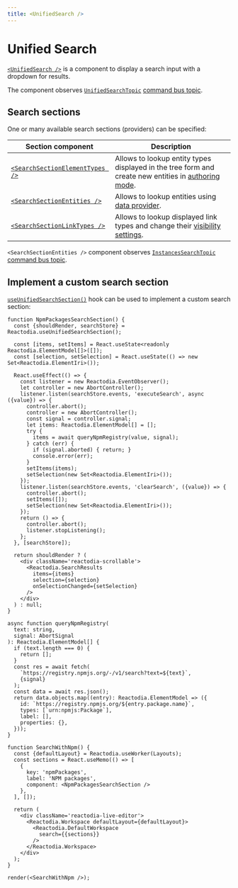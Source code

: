 ```yaml
---
title: <UnifiedSearch />
---
```


# Unified Search

[`<UnifiedSearch />`](/docs/api/workspace/functions/UnifiedSearch.md) is a component to display a search input with a dropdown for results.

The component observes [`UnifiedSearchTopic`](/docs/api/workspace/variables/UnifiedSearchTopic.md) [command bus topic](/docs/concepts/event-system.md#command-bus).

## Search sections

One or many available search sections (providers) can be specified:

| Section component | Description |
|-------------------|-------------|
| [`<SearchSectionElementTypes />`](/docs/api/workspace/functions/SearchSectionElementTypes.md) | Allows to lookup entity types displayed in the tree form and create new entities in [authoring mode](/docs/concepts/graph-authoring.md). |
| [`<SearchSectionEntities />`](/docs/api/workspace/functions/SearchSectionEntities.md) | Allows to lookup entities using [data provider](/docs/concepts/data-provider.md). |
| [`<SearchSectionLinkTypes />`](/docs/api/workspace/functions/SearchSectionLinkTypes.md) | Allows to lookup displayed link types and change their [visibility settings](/docs/api/workspace/classes/DiagramModel.md#getlinkvisibility). |

`<SearchSectionEntities />` component observes [`InstancesSearchTopic`](/docs/api/workspace/variables/InstancesSearchTopic.md) [command bus topic](/docs/concepts/event-system.md#command-bus).

## Implement a custom search section

[`useUnifiedSearchSection()`](/docs/api/workspace/functions/useUnifiedSearchSection.md) hook can be used to implement a custom search section:

```tsx live noInline
function NpmPackagesSearchSection() {
  const {shouldRender, searchStore} = Reactodia.useUnifiedSearchSection();

  const [items, setItems] = React.useState<readonly Reactodia.ElementModel[]>([]);
  const [selection, setSelection] = React.useState(() => new Set<Reactodia.ElementIri>());

  React.useEffect(() => {
    const listener = new Reactodia.EventObserver();
    let controller = new AbortController();
    listener.listen(searchStore.events, 'executeSearch', async ({value}) => {
      controller.abort();
      controller = new AbortController();
      const signal = controller.signal;
      let items: Reactodia.ElementModel[] = [];
      try {
        items = await queryNpmRegistry(value, signal);
      } catch (err) {
        if (signal.aborted) { return; }
        console.error(err);
      }
      setItems(items);
      setSelection(new Set<Reactodia.ElementIri>());
    });
    listener.listen(searchStore.events, 'clearSearch', ({value}) => {
      controller.abort();
      setItems([]);
      setSelection(new Set<Reactodia.ElementIri>());
    });
    return () => {
      controller.abort();
      listener.stopListening();
    };
  }, [searchStore]);

  return shouldRender ? (
    <div className='reactodia-scrollable'>
      <Reactodia.SearchResults
        items={items}
        selection={selection}
        onSelectionChanged={setSelection}
      />
    </div>
  ) : null;
}

async function queryNpmRegistry(
  text: string,
  signal: AbortSignal
): Reactodia.ElementModel[] {
  if (text.length === 0) {
    return [];
  }
  const res = await fetch(
    `https://registry.npmjs.org/-/v1/search?text=${text}`,
    {signal}
  );
  const data = await res.json();
  return data.objects.map((entry): Reactodia.ElementModel => ({
    id: `https://registry.npmjs.org/${entry.package.name}`,
    types: [`urn:npmjs:Package`],
    label: [],
    properties: {},
  }));
}

function SearchWithNpm() {
  const {defaultLayout} = Reactodia.useWorker(Layouts);
  const sections = React.useMemo(() => [
    {
      key: 'npmPackages',
      label: 'NPM packages',
      component: <NpmPackagesSearchSection />
    },
  ], []);

  return (
    <div className='reactodia-live-editor'>
      <Reactodia.Workspace defaultLayout={defaultLayout}>
        <Reactodia.DefaultWorkspace
          search={{sections}}
        />
      </Reactodia.Workspace>
    </div>
  );
}

render(<SearchWithNpm />);
```
